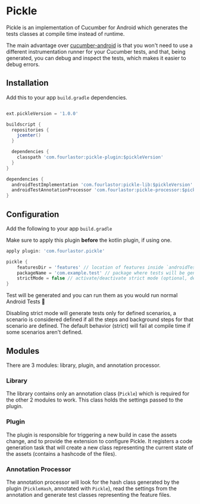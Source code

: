 # Pickle

Pickle is an implementation of Cucumber for Android which generates the tests classes at compile time instead of runtime.

The main advantage over [cucumber-android](https://github.com/cucumber/cucumber-android) is that you won't need to use a different instrumentation runner for your Cucumber tests, and that, being generated, you can debug and inspect the tests, which makes it easier to debug errors.

## Installation

Add this to your app `build.gradle` dependencies.

```gradle

ext.pickleVersion = '1.0.0'

buildscript {
  repositories {
    jcenter()
  }

  dependencies {
    classpath 'com.fourlastor:pickle-plugin:$pickleVersion'
  }
}

dependencies {
  androidTestImplementation 'com.fourlastor:pickle-lib:$pickleVersion'
  androidTestAnnotationProcessor 'com.fourlastor:pickle-processor:$pickleVersion'
}

```

## Configuration

Add the following to your app `build.gradle`

Make sure to apply this plugin **before** the kotlin plugin, if using one. 

```gradle
apply plugin: 'com.fourlastor.pickle'

pickle {
    featuresDir = 'features' // location of features inside `androidTest/src/assets`
    packageName = 'com.example.test' // package where tests will be generated
    strictMode = false // activate/deactivate strict mode (optional, defaults to true)
}
```

Test will be generated and you can run them as you would run normal Android Tests :tada:

Disabling strict mode will generate tests only for defined scenarios, a scenario is considered defined if all the steps and background steps for that scenario are defined. The default behavior (strict) will fail at compile time if some scenarios aren't defined.

## Modules

There are 3 modules: library, plugin, and annotation processor.

### Library

The library contains only an annotation class (`Pickle`) which is required for the other 2 modules to work. This class holds the settings passed to the plugin.

### Plugin

The plugin is responsible for triggering a new build in case the assets change, and to provide the extension to configure Pickle. It registers a code generation task that will create a new class representing the current state of the assets (contains a hashcode of the files).

### Annotation Processor

The annotation processor will look for the hash class generated by the plugin (`PickleHash`, annotated with `Pickle`), read the settings from the annotation and generate test classes representing the feature files.

